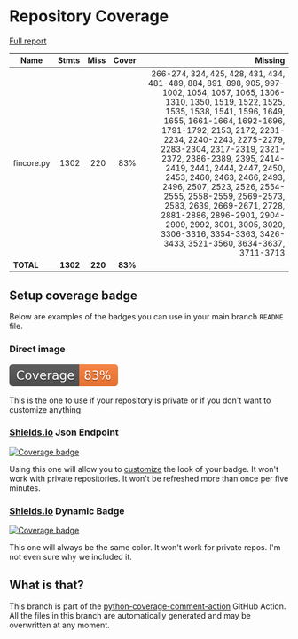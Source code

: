 # Repository Coverage

[Full report](https://htmlpreview.github.io/?https://github.com/inco-org/fincore/blob/python-coverage-comment-action-data/htmlcov/index.html)

| Name       |    Stmts |     Miss |   Cover |   Missing |
|----------- | -------: | -------: | ------: | --------: |
| fincore.py |     1302 |      220 |     83% |266-274, 324, 425, 428, 431, 434, 481-489, 884, 891, 898, 905, 997-1002, 1054, 1057, 1065, 1306-1310, 1350, 1519, 1522, 1525, 1535, 1538, 1541, 1596, 1649, 1655, 1661-1664, 1692-1696, 1791-1792, 2153, 2172, 2231-2234, 2240-2243, 2275-2279, 2283-2304, 2317-2319, 2321-2372, 2386-2389, 2395, 2414-2419, 2441, 2444, 2447, 2450, 2453, 2460, 2463, 2466, 2493, 2496, 2507, 2523, 2526, 2554-2555, 2558-2559, 2569-2573, 2583, 2639, 2669-2671, 2728, 2881-2886, 2896-2901, 2904-2909, 2992, 3001, 3005, 3020, 3306-3316, 3354-3363, 3426-3433, 3521-3560, 3634-3637, 3711-3713 |
|  **TOTAL** | **1302** |  **220** | **83%** |           |


## Setup coverage badge

Below are examples of the badges you can use in your main branch `README` file.

### Direct image

[![Coverage badge](https://raw.githubusercontent.com/inco-org/fincore/python-coverage-comment-action-data/badge.svg)](https://htmlpreview.github.io/?https://github.com/inco-org/fincore/blob/python-coverage-comment-action-data/htmlcov/index.html)

This is the one to use if your repository is private or if you don't want to customize anything.

### [Shields.io](https://shields.io) Json Endpoint

[![Coverage badge](https://img.shields.io/endpoint?url=https://raw.githubusercontent.com/inco-org/fincore/python-coverage-comment-action-data/endpoint.json)](https://htmlpreview.github.io/?https://github.com/inco-org/fincore/blob/python-coverage-comment-action-data/htmlcov/index.html)

Using this one will allow you to [customize](https://shields.io/endpoint) the look of your badge.
It won't work with private repositories. It won't be refreshed more than once per five minutes.

### [Shields.io](https://shields.io) Dynamic Badge

[![Coverage badge](https://img.shields.io/badge/dynamic/json?color=brightgreen&label=coverage&query=%24.message&url=https%3A%2F%2Fraw.githubusercontent.com%2Finco-org%2Ffincore%2Fpython-coverage-comment-action-data%2Fendpoint.json)](https://htmlpreview.github.io/?https://github.com/inco-org/fincore/blob/python-coverage-comment-action-data/htmlcov/index.html)

This one will always be the same color. It won't work for private repos. I'm not even sure why we included it.

## What is that?

This branch is part of the
[python-coverage-comment-action](https://github.com/marketplace/actions/python-coverage-comment)
GitHub Action. All the files in this branch are automatically generated and may be
overwritten at any moment.